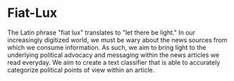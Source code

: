 # Fiat-Lux
The Latin phrase "fiat lux" translates to "let there be light." In our increasingly digitized world, we must be wary about the news sources from which we consume information. As such, we aim to bring light to the underlying political advocacy and messaging within the news articles we read everyday. We aim to create a text classifier that is able to accurately categorize political points of view within an article. 
